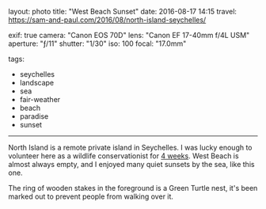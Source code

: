 layout: photo
title: "West Beach Sunset"
date: 2016-08-17 14:15
travel: https://sam-and-paul.com/2016/08/north-island-seychelles/

exif: true
camera: "Canon EOS 70D"
lens: "Canon EF 17-40mm f/4L USM"
aperture: "ƒ/11"
shutter: "1/30"
iso: 100
focal: "17.0mm"

tags:
  - seychelles
  - landscape
  - sea
  - fair-weather
  - beach
  - paradise
  - sunset
---

North Island is a remote private island in Seychelles. I was lucky enough to volunteer here as a wildlife conservationist for [4 weeks](https://sam-and-paul.com/2016/08/north-island-seychelles/). West Beach is almost always empty, and I enjoyed many quiet sunsets by the sea, like this one.

The ring of wooden stakes in the foreground is a Green Turtle nest, it's been marked out to prevent people from walking over it.
